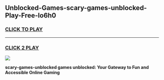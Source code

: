 
## Unblocked-Games-scary-games-unblocked-Play-Free-lo6h0
<h3>
<a href="https://premium76.site?title=scary-games-unblocked&ref=09A">CLICK TO PLAY</a></h3>
<hr>

<h3>
<a href="https://premium76.site?title=scary-games-unblocked&ref=09A">CLICK 2 PLAY</a>
  
</h3>

<a href="https://premium76.site?title=scary-games-unblocked&ref=09A"><img src="https://clearcache.store/games.png"></a>


**scary-games-unblocked games unblocked: Your Gateway to Fun and Accessible Online Gaming**
